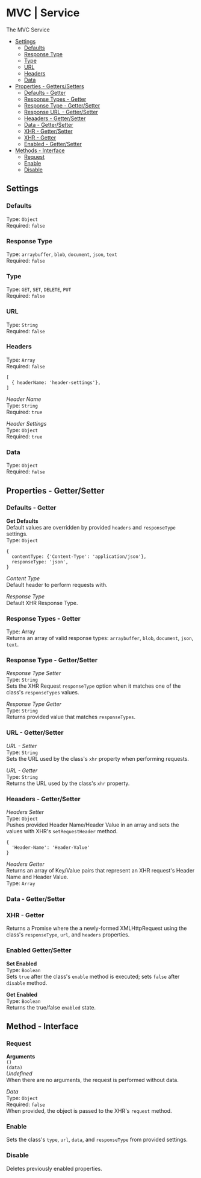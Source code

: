 # MVC | Service
The MVC Service
- [Settings](#settings)
  - [Defaults](#defaults)
  - [Response Type](#response-type)
  - [Type](#type)
  - [URL](#url)
  - [Headers](#headers)
  - [Data](#data)
- [Properties - Getters/Setters](#properties---gettersetter)
  - [Defaults - Getter](#defaults---getter)
  - [Response Types - Getter](#response-types---getter)
  - [Response Type - Getter/Setter](#response-type---gettersetter)
  - [Response URL - Getter/Setter](#response-url---gettersetter)
  - [Heaaders - Getter/Setter](#heaaders---gettersetter)
  - [Data - Getter/Setter](#data---gettersetter)
  - [XHR - Getter/Setter](#xhr---gettersetter)
  - [XHR - Getter](#xhr---getter)
  - [Enabled - Getter/Setter](#enabled---gettersetter)
- [Methods - Interface](#methods---interface)
  - [Request](#request)
  - [Enable](#enable)
  - [Disable](#disable)

## Settings
### Defaults
Type: `Object`  
Required: `false`  

### Response Type
Type: `arraybuffer`, `blob`, `document`, `json`, `text`  
Required: `false`  

### Type
Type: `GET`, `SET`, `DELETE`, `PUT`  
Required: `false`  

### URL
Type: `String`  
Required: `false`  

### Headers
Type: `Array`  
Required: `false`  
```
[
  { headerName: 'header-settings'},
]
```
*Header Name*  
Type: `String`  
Required: `true`  

*Header Settings*  
Type: `Object`  
Required: `true`  

### Data
Type: `Object`  
Required: `false`  


## Properties - Getter/Setter
### Defaults - Getter
**Get Defaults**  
Default values are overridden by provided `headers` and `responseType` settings.  
Type: `Object`  
```
{
  contentType: {'Content-Type': 'application/json'},
  responseType: 'json',
}
```
*Content Type*  
Default header to perform requests with.  

*Response Type*  
Default XHR Response Type.  

### Response Types - Getter
Type: Array  
Returns an array of valid response types: `arraybuffer`, `blob`, `document`, `json`, `text`.  

### Response Type - Getter/Setter
*Response Type Setter*  
Type: `String`  
Sets the XHR Request `responseType` option when it matches one of the class's `responseTypes` values.  

*Response Type Getter*  
Type: `String`  
Returns provided value that matches `responseTypes`.  

### URL - Getter/Setter
*URL - Setter*  
Type: `String`  
Sets the URL used by the class's `xhr` property when performing requests.  

*URL - Getter*  
Type: `String`  
Returns the URL used by the class's `xhr` property.  

### Heaaders - Getter/Setter
*Headers Setter*  
Type: `Object`  
Pushes provided Header Name/Header Value in an array and sets the values with XHR's `setRequestHeader` method.  
```
{
  'Header-Name': 'Header-Value'
}
```

*Headers Getter*  
Returns an array of Key/Value pairs that represent an XHR request's Header Name and Header Value.  
Type: `Array`  


### Data - Getter/Setter
### XHR - Getter
Returns a Promise where the a newly-formed XMLHttpRequest using the class's `responseType`, `url`, and `headers` properties.  

### Enabled Getter/Setter
**Set Enabled**  
Type: `Boolean`  
Sets `true` after the class's `enable` method is executed; sets `false` after `disable` method.  

**Get Enabled**  
Type: `Boolean`  
Returns the true/false `enabled` state.  

## Method - Interface
### Request
**Arguments**  
`()`  
`(data)`  
*Undefined*  
When there are no arguments, the request is performed without data.  

*Data*  
Type: `Object`  
Required: `false`  
When provided, the object is passed to the XHR's `request` method.  

### Enable
Sets the class's `type`, `url`, `data`, and `responseType` from provided settings.  

### Disable
Deletes previously enabled properties.  
